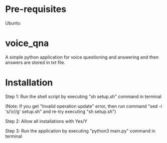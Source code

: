 # Pre-requisites
Ubuntu

# voice_qna 
A simple python application for voice questioning and answering and then answers are stored in txt file.

# Installation
Step 1: Run the shell script by executing "sh setup.sh" command in terminal

(Note: If you get "Invalid operation update" error, then run command "sed -i 's/\r//g' setup.sh" and re-try executing "sh setup.sh")

Step 2: Allow all installations with Yes/Y

Step 3: Run the application by executing "python3 main.py" command in terminal
